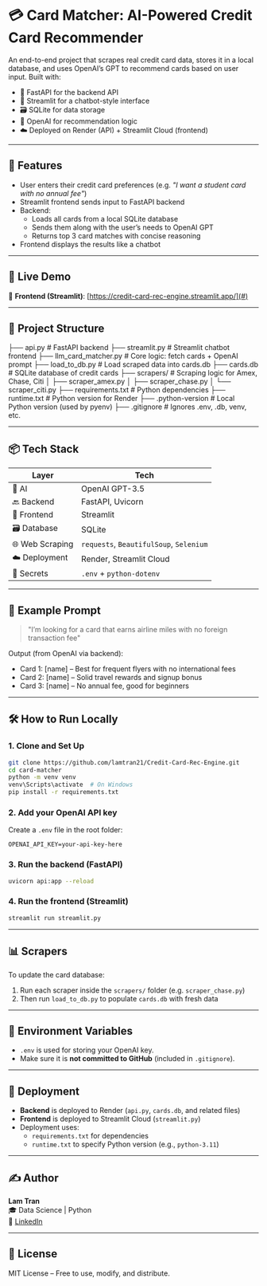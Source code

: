 # 💳 Card Matcher: AI-Powered Credit Card Recommender

An end-to-end project that scrapes real credit card data, stores it in a local database, and uses OpenAI’s GPT to recommend cards based on user input. Built with:

- 🔧 FastAPI for the backend API
- 💬 Streamlit for a chatbot-style interface
- 🗃 SQLite for data storage
- 🧠 OpenAI for recommendation logic
- ☁️ Deployed on Render (API) + Streamlit Cloud (frontend)

---

## 🌟 Features

- User enters their credit card preferences (e.g. *"I want a student card with no annual fee"*)
- Streamlit frontend sends input to FastAPI backend
- Backend:
  - Loads all cards from a local SQLite database
  - Sends them along with the user’s needs to OpenAI GPT
  - Returns top 3 card matches with concise reasoning
- Frontend displays the results like a chatbot

---

## 🚀 Live Demo

🔗 **Frontend (Streamlit)**: [https://credit-card-rec-engine.streamlit.app/](#)

---

## 📁 Project Structure

├── api.py # FastAPI backend
├── streamlit.py # Streamlit chatbot frontend
├── llm_card_matcher.py # Core logic: fetch cards + OpenAI prompt
├── load_to_db.py # Load scraped data into cards.db
├── cards.db # SQLite database of credit cards
├── scrapers/ # Scraping logic for Amex, Chase, Citi
│ ├── scraper_amex.py
│ ├── scraper_chase.py
│ └── scraper_citi.py
├── requirements.txt # Python dependencies
├── runtime.txt # Python version for Render
├── .python-version # Local Python version (used by pyenv)
├── .gitignore # Ignores .env, .db, venv, etc.


---

## 📦 Tech Stack

| Layer        | Tech                |
|--------------|---------------------|
| 🧠 AI         | OpenAI GPT-3.5      |
| 🔙 Backend    | FastAPI, Uvicorn    |
| 💬 Frontend   | Streamlit           |
| 🗃 Database   | SQLite              |
| 🌐 Web Scraping | `requests`, `BeautifulSoup`, `Selenium` |
| ☁️ Deployment | Render, Streamlit Cloud |
| 🔐 Secrets    | `.env` + `python-dotenv` |

---

## 🧪 Example Prompt

> "I’m looking for a card that earns airline miles with no foreign transaction fee"

Output (from OpenAI via backend):
- Card 1: [name] – Best for frequent flyers with no international fees
- Card 2: [name] – Solid travel rewards and signup bonus
- Card 3: [name] – No annual fee, good for beginners

---

## 🛠 How to Run Locally

### 1. Clone and Set Up

```bash
git clone https://github.com/lamtran21/Credit-Card-Rec-Engine.git
cd card-matcher
python -m venv venv
venv\Scripts\activate  # On Windows
pip install -r requirements.txt
```

### 2. Add your OpenAI API key

Create a `.env` file in the root folder:

```
OPENAI_API_KEY=your-api-key-here
```

### 3. Run the backend (FastAPI)

```bash
uvicorn api:app --reload
```

### 4. Run the frontend (Streamlit)

```bash
streamlit run streamlit.py
```

---

## 📊 Scrapers

To update the card database:

1. Run each scraper inside the `scrapers/` folder (e.g. `scraper_chase.py`)  
2. Then run `load_to_db.py` to populate `cards.db` with fresh data

---

## 🔐 Environment Variables

- `.env` is used for storing your OpenAI key.
- Make sure it is **not committed to GitHub** (included in `.gitignore`).

---

## 📌 Deployment

- **Backend** is deployed to Render (`api.py`, `cards.db`, and related files)
- **Frontend** is deployed to Streamlit Cloud (`streamlit.py`)
- Deployment uses:
  - `requirements.txt` for dependencies
  - `runtime.txt` to specify Python version (e.g., `python-3.11`)

---

## ✍️ Author

**Lam Tran**  
🎓 Data Science | Python  
🔗 [LinkedIn](linkedin.com/in/lam-tran21/)

---

## 📄 License

MIT License – Free to use, modify, and distribute.
